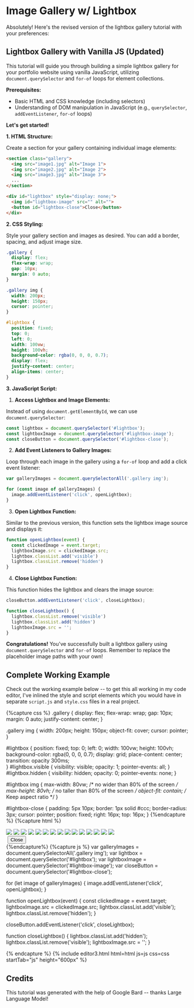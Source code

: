 # Image Gallery w/ Lightbox

Absolutely! Here's the revised version of the lightbox gallery tutorial with your preferences:

## Lightbox Gallery with Vanilla JS (Updated)

This tutorial will guide you through building a simple lightbox gallery for your portfolio website using vanilla JavaScript, utilizing `document.querySelector` and `for-of` loops for element collections.

**Prerequisites:**

* Basic HTML and CSS knowledge (including selectors)
* Understanding of DOM manipulation in JavaScript (e.g., `querySelector`, `addEventListener`, `for-of` loops)

**Let's get started!**

**1. HTML Structure:**

Create a section for your gallery containing individual image elements:

```html
<section class="gallery">
  <img src="image1.jpg" alt="Image 1">
  <img src="image2.jpg" alt="Image 2">
  <img src="image3.jpg" alt="Image 3">
  ...
</section>

<div id="lightbox" style="display: none;">
  <img id="lightbox-image" src="" alt="">
  <button id="lightbox-close">Close</button>
</div>
```

**2. CSS Styling:**

Style your gallery section and images as desired. You can add a border, spacing, and adjust image size.

```css
.gallery {
  display: flex;
  flex-wrap: wrap;
  gap: 10px;
  margin: 0 auto;
}

.gallery img {
  width: 200px;
  height: 150px;
  cursor: pointer;
}

#lightbox {
  position: fixed;
  top: 0;
  left: 0;
  width: 100vw;
  height: 100vh;
  background-color: rgba(0, 0, 0, 0.7);
  display: flex;
  justify-content: center;
  align-items: center;
}
```

**3. JavaScript Script:**

1. **Access Lightbox and Image Elements:**

Instead of using `document.getElementById`, we can use `document.querySelector`:

```javascript
const lightbox = document.querySelector('#lightbox');
const lightboxImage = document.querySelector('#lightbox-image');
const closeButton = document.querySelector('#lightbox-close');
```

2. **Add Event Listeners to Gallery Images:**

Loop through each image in the gallery using a `for-of` loop and add a click event listener:

```javascript
var galleryImages = document.querySelectorAll('.gallery img');

for (const image of galleryImages) {
  image.addEventListener('click', openLightbox);
}
```

3. **Open Lightbox Function:**

Similar to the previous version, this function sets the lightbox image source and displays it:

```javascript
function openLightbox(event) {
  const clickedImage = event.target;
  lightboxImage.src = clickedImage.src;
  lightbox.classList.add('visible')
  lightbox.classList.remove('hidden')
}
```

4. **Close Lightbox Function:**

This function hides the lightbox and clears the image source:

```javascript
closeButton.addEventListener('click', closeLightbox);

function closeLightbox() {
  lightbox.classList.remove('visible')
  lightbox.classList.add('hidden')
  lightboxImage.src = '';
}
```

**Congratulations!** You've successfully built a lightbox gallery using `document.querySelector` and `for-of` loops. Remember to replace the placeholder image paths with your own!

## Complete Working Example
Check out the working example below -- to get this all working in my code editor, I've inlined
the style and script elements which you would have in separate `script.js` and `style.css` files
in a real project.


{%capture css %}
.gallery {
  display: flex;
  flex-wrap: wrap;
  gap: 10px;
  margin: 0 auto;
  justify-content: center;
}

.gallery img {
  width: 200px;
  height: 150px;
  object-fit: cover;
  cursor: pointer;
}

#lightbox {
  position: fixed;
  top: 0;
  left: 0;
  width: 100vw;
  height: 100vh;
  background-color: rgba(0, 0, 0, 0.7);
  display: grid;
  place-content: center; 
  transition: opacity 300ms;     
}
#lightbox.visible {
  visibility: visible;
  opacity: 1;
  pointer-events: all;
}
#lightbox.hidden {
  visibility: hidden;
  opacity: 0;
  pointer-events: none;
}

#lightbox img {
  max-width: 80vw; /* no wider than 80% of the screen */
  max-height: 80vh; /* no taller than 80% of the screen */
  object-fit: contain; /* Keep aspect ratio */
}

#lightbox-close {
  padding: 5px 10px;
  border: 1px solid #ccc;
  border-radius: 3px;
  cursor: pointer;
  position: fixed;
  right: 16px;
  top: 16px;
}
{%endcapture %}
{%capture html %}
<section class="gallery">   
    <img src="https://picsum.photos/800/1200?random=1">
    <img src="https://picsum.photos/1200/800?random=2">
    <img src="https://picsum.photos/800/800?random=3">
    <img src="https://picsum.photos/800/1200?random=4">
    <img src="https://picsum.photos/1200/800?random=5">
    <img src="https://picsum.photos/800/800?random=6">
    <img src="https://picsum.photos/800/1200?random=7">
    <img src="https://picsum.photos/1200/800?random=8">
    <img src="https://picsum.photos/800/800?random=9">
    <img src="https://picsum.photos/800/1200?random=10">
    <img src="https://picsum.photos/1200/800?random=11">
    <img src="https://picsum.photos/800/800?random=12">
    <img src="https://picsum.photos/800/1200?random=13">
    <img src="https://picsum.photos/1200/800?random=14">
    <img src="https://picsum.photos/800/800?random=15">    
</section>

<div id="lightbox" class="hidden">
  <img id="lightbox-image" src="" alt="">
  <button id="lightbox-close">Close</button>
</div>
{%endcapture%}
{%capture js %}
var galleryImages = document.querySelectorAll('.gallery img');
var lightbox = document.querySelector('#lightbox');
var lightboxImage = document.querySelector('#lightbox-image');
var closeButton = document.querySelector('#lightbox-close');

for (let image of galleryImages) {
  image.addEventListener('click', openLightbox);
}

function openLightbox(event) {
  const clickedImage = event.target;    
  lightboxImage.src = clickedImage.src;
  lightbox.classList.add('visible');
  lightbox.classList.remove('hidden');
}

closeButton.addEventListener('click', closeLightbox);

function closeLightbox() {
  lightbox.classList.add('hidden');
  lightbox.classList.remove('visible');
  lightboxImage.src = '';
}


{% endcapture %}
{% include editor3.html html=html js=js css=css startTab="js" height="600px" %}

## Credits
This tutorial was generated with the help of Google Bard -- thanks Large Language Model!
